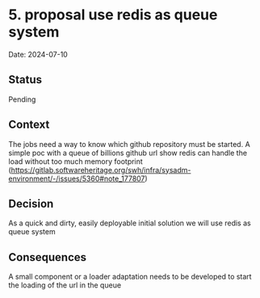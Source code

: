 # 5. proposal use redis as queue system

Date: 2024-07-10

## Status

Pending

## Context

The jobs need a way to know which github repository must be started.
A simple poc with a queue of billions github url show redis can handle the load without
too much memory footprint (https://gitlab.softwareheritage.org/swh/infra/sysadm-environment/-/issues/5360#note_177807)

## Decision

As a quick and dirty, easily deployable initial solution we will use redis as queue system

## Consequences

A small component or a loader adaptation needs to be developed to start the loading of the url in
the queue
